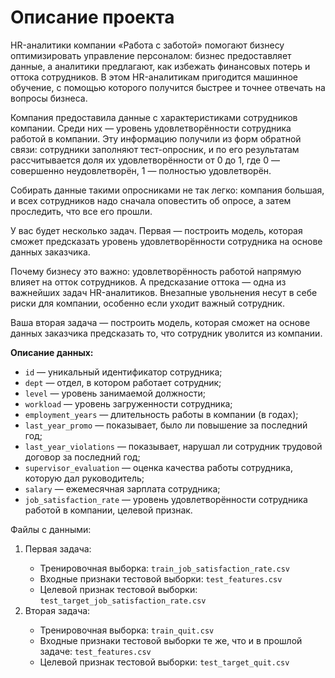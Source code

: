 <h1>Описание проекта</h1>

<p>HR-аналитики компании «Работа с заботой» помогают бизнесу оптимизировать управление персоналом: бизнес предоставляет данные, а аналитики предлагают, как избежать финансовых потерь и оттока сотрудников. В этом HR-аналитикам пригодится машинное обучение, с помощью которого получится быстрее и точнее отвечать на вопросы бизнеса.</p>
<p>Компания предоставила данные с характеристиками сотрудников компании. Среди них — уровень удовлетворённости сотрудника работой в компании. Эту информацию получили из форм обратной связи: сотрудники заполняют тест-опросник, и по его результатам рассчитывается доля их удовлетворённости от 0 до 1, где 0 — совершенно неудовлетворён, 1 — полностью удовлетворён. </p>
<p>Собирать данные такими опросниками не так легко: компания большая, и всех сотрудников надо сначала оповестить об опросе, а затем проследить, что все его прошли. </p>
<p>У вас будет несколько задач. Первая — построить модель, которая сможет предсказать уровень удовлетворённости сотрудника на основе данных заказчика.</p>
<p>Почему бизнесу это важно: удовлетворённость работой напрямую влияет на отток сотрудников. А предсказание оттока — одна из важнейших задач HR-аналитиков. Внезапные увольнения несут в себе риски для компании, особенно если уходит важный сотрудник.</p>
<p>Ваша вторая задача — построить модель, которая сможет на основе данных заказчика предсказать то, что сотрудник уволится из компании.</p>

<p><b>Описание данных:</b></p>
<ul>
  <li><code>id</code> — уникальный идентификатор сотрудника;</li>
  <li><code>dept</code> — отдел, в котором работает сотрудник;</li>
  <li><code>level</code> — уровень занимаемой должности;</li>
  <li><code>workload</code> — уровень загруженности сотрудника;</li>
  <li><code>employment_years</code> — длительность работы в компании (в годах);</li>
  <li><code>last_year_promo</code> — показывает, было ли повышение за последний год;</li>
  <li><code>last_year_violations</code> — показывает, нарушал ли сотрудник трудовой договор за последний год;</li>
  <li><code>supervisor_evaluation</code> — оценка качества работы сотрудника, которую дал руководитель;</li>
  <li><code>salary</code> — ежемесячная зарплата сотрудника;</li>
  <li><code>job_satisfaction_rate</code> — уровень удовлетворённости сотрудника работой в компании, целевой признак.</li>
</ul>

<p>Файлы с данными:</p>
<ol>
  <li>Первая задача:</li>
  <ul>
    <li>Тренировочная выборка: <code>train_job_satisfaction_rate.csv</code></li>
    <li>Входные признаки тестовой выборки: <code>test_features.csv</code></li>
    <li>Целевой признак тестовой выборки: <code>test_target_job_satisfaction_rate.csv</code></li>
  </ul>
  <li>Вторая задача:</li>
   <ul>
    <li>Тренировочная выборка: <code>train_quit.csv</code></li>
    <li>Входные признаки тестовой выборки те же, что и в прошлой задаче: <code>test_features.csv</code></li>
    <li>Целевой признак тестовой выборки: <code>test_target_quit.csv</code></li>
  </ul>
</ol>

